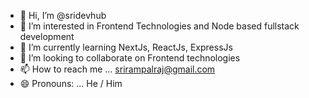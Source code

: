 - 👋 Hi, I’m @sridevhub
- 👀 I’m interested in Frontend Technologies and Node based fullstack development
- 🌱 I’m currently learning NextJs, ReactJs, ExpressJs
- 💞️ I’m looking to collaborate on Frontend technologies
- 📫 How to reach me ... srirampalraj@gmail.com
- 😄 Pronouns: ... He / Him

<!---
sridevhub/sridevhub is a ✨ special ✨ repository because its `README.md` (this file) appears on your GitHub profile.
You can click the Preview link to take a look at your changes.
--->
